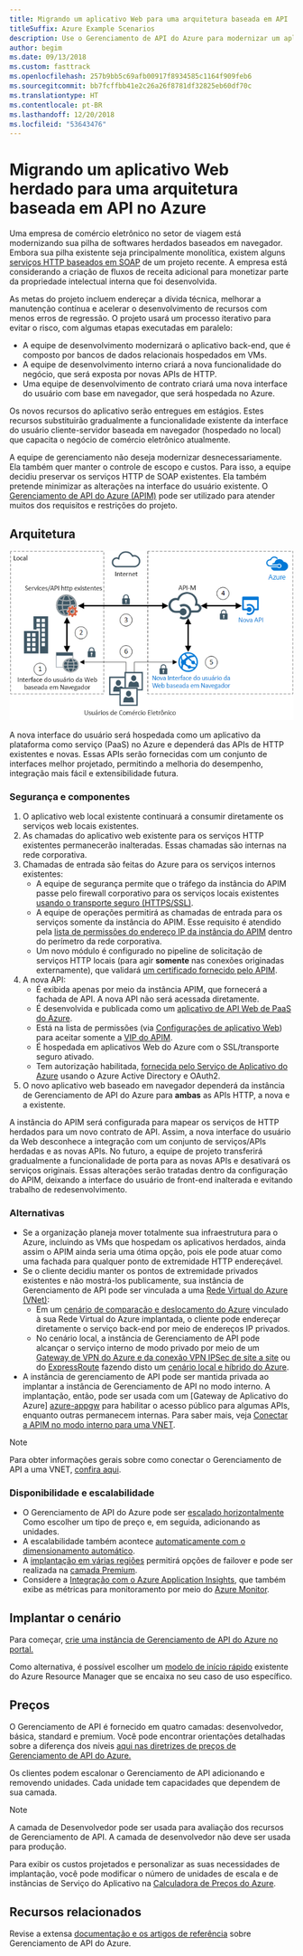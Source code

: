```yaml
---
title: Migrando um aplicativo Web para uma arquitetura baseada em API
titleSuffix: Azure Example Scenarios
description: Use o Gerenciamento de API do Azure para modernizar um aplicativo Web herdado.
author: begim
ms.date: 09/13/2018
ms.custom: fasttrack
ms.openlocfilehash: 257b9bb5c69afb00917f8934585c1164f909feb6
ms.sourcegitcommit: bb7fcffbb41e2c26a26f8781df32825eb60df70c
ms.translationtype: HT
ms.contentlocale: pt-BR
ms.lasthandoff: 12/20/2018
ms.locfileid: "53643476"
---
```

# <a name="migrating-a-legacy-web-application-to-an-api-based-architecture-on-azure"></a>Migrando um aplicativo Web herdado para uma arquitetura baseada em API no Azure

Uma empresa de comércio eletrônico no setor de viagem está modernizando sua pilha de softwares herdados baseados em navegador. Embora sua pilha existente seja principalmente monolítica, existem alguns [serviços HTTP baseados em SOAP][soap] de um projeto recente. A empresa está considerando a criação de fluxos de receita adicional para monetizar parte da propriedade intelectual interna que foi desenvolvida.

As metas do projeto incluem endereçar a dívida técnica, melhorar a manutenção contínua e acelerar o desenvolvimento de recursos com menos erros de regressão. O projeto usará um processo iterativo para evitar o risco, com algumas etapas executadas em paralelo:

- A equipe de desenvolvimento modernizará o aplicativo back-end, que é composto por bancos de dados relacionais hospedados em VMs.
- A equipe de desenvolvimento interno criará a nova funcionalidade do negócio, que será exposta por novas APIs de HTTP.
- Uma equipe de desenvolvimento de contrato criará uma nova interface do usuário com base em navegador, que será hospedada no Azure.

Os novos recursos do aplicativo serão entregues em estágios. Estes recursos substituirão gradualmente a funcionalidade existente da interface do usuário cliente-servidor baseada em navegador (hospedado no local) que capacita o negócio de comércio eletrônico atualmente.

A equipe de gerenciamento não deseja modernizar desnecessariamente. Ela também quer manter o controle de escopo e custos. Para isso, a equipe decidiu preservar os serviços HTTP de SOAP existentes. Ela também pretende minimizar as alterações na interface do usuário existente. O [Gerenciamento de API do Azure (APIM)][apim] pode ser utilizado para atender muitos dos requisitos e restrições do projeto.

## <a name="architecture"></a>Arquitetura

![Diagrama da arquitetura][architecture]

A nova interface do usuário será hospedada como um aplicativo da plataforma como serviço (PaaS) no Azure e dependerá das APIs de HTTP existentes e novas. Essas APIs serão fornecidas com um conjunto de interfaces melhor projetado, permitindo a melhoria do desempenho, integração mais fácil e extensibilidade futura.

### <a name="components-and-security"></a>Segurança e componentes

1. O aplicativo web local existente continuará a consumir diretamente os serviços web locais existentes.
2. As chamadas do aplicativo web existente para os serviços HTTP existentes permanecerão inalteradas. Essas chamadas são internas na rede corporativa.
3. Chamadas de entrada são feitas do Azure para os serviços internos existentes:
    - A equipe de segurança permite que o tráfego da instância do APIM passe pelo firewall corporativo para os serviços locais existentes [usando o transporte seguro (HTTPS/SSL)][apim-ssl].
    - A equipe de operações permitirá as chamadas de entrada para os serviços somente da instância do APIM. Esse requisito é atendido pela [ lista de permissões do endereço IP da instância do APIM][apim-whitelist-ip] dentro do perímetro da rede corporativa.
    - Um novo módulo é configurado no pipeline de solicitação de serviços HTTP locais (para agir **somente** nas conexões originadas externamente), que validará [um certificado fornecido pelo APIM][apim-mutualcert-auth].
4. A nova API:
    - É exibida apenas por meio da instância APIM, que fornecerá a fachada de API. A nova API não será acessada diretamente.
    - É desenvolvida e publicada como um [aplicativo de API Web de PaaS do Azure][azure-api-apps].
    - Está na lista de permissões (via [Configurações de aplicativo Web][azure-appservice-ip-restrict]) para aceitar somente a [VIP do APIM][apim-faq-vip].
    - É hospedada em aplicativos Web do Azure com o SSL/transporte seguro ativado.
    - Tem autorização habilitada, [fornecida pelo Serviço de Aplicativo do Azure][azure-appservice-auth] usando o Azure Active Directory e OAuth2.
5. O novo aplicativo web baseado em navegador dependerá da instância de Gerenciamento de API do Azure para **ambas** as APIs HTTP, a nova e a existente.

A instância do APIM será configurada para mapear os serviços de HTTP herdados para um novo contrato de API. Assim, a nova interface do usuário da Web desconhece a integração com um conjunto de serviços/APIs herdadas e as novas APIs. No futuro, a equipe de projeto transferirá gradualmente a funcionalidade de porta para as novas APIs e desativará os serviços originais. Essas alterações serão tratadas dentro da configuração do APIM, deixando a interface do usuário de front-end inalterada e evitando trabalho de redesenvolvimento.

### <a name="alternatives"></a>Alternativas

- Se a organização planeja mover totalmente sua infraestrutura para o Azure, incluindo as VMs que hospedam os aplicativos herdados, ainda assim o APIM ainda seria uma ótima opção, pois ele pode atuar como uma fachada para qualquer ponto de extremidade HTTP endereçável.
- Se o cliente decidiu manter os pontos de extremidade privados existentes e não mostrá-los publicamente, sua instância de Gerenciamento de API pode ser vinculada a uma [Rede Virtual do Azure (VNet)][azure-vnet]:
  - Em um [cenário de comparação e deslocamento do Azure][azure-vm-lift-shift] vinculado à sua Rede Virtual do Azure implantada, o cliente pode endereçar diretamente o serviço back-end por meio de endereços IP privados.
  - No cenário local, a instância de Gerenciamento de API pode alcançar o serviço interno de modo privado por meio de um [Gateway de VPN do Azure e da conexão VPN IPSec de site a site][azure-vpn] ou do [ExpressRoute][azure-er] fazendo disto um [cenário local e híbrido do Azure][azure-hybrid].
- A instância de gerenciamento de API pode ser mantida privada ao implantar a instância de Gerenciamento de API no modo interno. A implantação, então, pode ser usada com um [Gateway de Aplicativo do Azure] [azure-appgw] para habilitar o acesso público para algumas APIs, enquanto outras permanecem internas. Para saber mais, veja [Conectar a APIM no modo interno para uma VNET][apim-vnet-internal].

> [!NOTE]
> Para obter informações gerais sobre como conectar o Gerenciamento de API a uma VNET, [confira aqui][apim-vnet].

### <a name="availability-and-scalability"></a>Disponibilidade e escalabilidade

- O Gerenciamento de API do Azure pode ser [escalado horizontalmente][apim-scaleout] Como escolher um tipo de preço e, em seguida, adicionando as unidades.
- A escalabilidade também acontece [automaticamente com o dimensionamento automático][apim-autoscale].
- A [implantação em várias regiões][apim-multi-regions] permitirá opções de failover e pode ser realizada na [camada Premium][apim-pricing].
- Considere a [Integração com o Azure Application Insights][azure-apim-ai], que também exibe as métricas para monitoramento por meio do [Azure Monitor][azure-mon].

## <a name="deploy-the-scenario"></a>Implantar o cenário

Para começar, [crie uma instância de Gerenciamento de API do Azure no portal.][apim-create]

Como alternativa, é possível escolher um [modelo de início rápido][azure-quickstart-templates-apim] existente do Azure Resource Manager que se encaixa no seu caso de uso específico.

## <a name="pricing"></a>Preços

O Gerenciamento de API é fornecido em quatro camadas: desenvolvedor, básica, standard e premium. Você pode encontrar orientações detalhadas sobre a diferença dos níveis [aqui nas diretrizes de preços de Gerenciamento de API do Azure.][apim-pricing]

Os clientes podem escalonar o Gerenciamento de API adicionando e removendo unidades. Cada unidade tem capacidades que dependem de sua camada.

> [!NOTE]
> A camada de Desenvolvedor pode ser usada para avaliação dos recursos de Gerenciamento de API. A camada de desenvolvedor não deve ser usada para produção.

Para exibir os custos projetados e personalizar as suas necessidades de implantação, você pode modificar o número de unidades de escala e de instâncias de Serviço do Aplicativo na [Calculadora de Preços do Azure][pricing-calculator].

## <a name="related-resources"></a>Recursos relacionados

Revise a extensa [documentação e os artigos de referência][apim] sobre Gerenciamento de API do Azure.

<!-- links -->

[architecture]: ./media/architecture-apim-api-scenario.png
[apim-create]: /azure/api-management/get-started-create-service-instance
[apim-git]: /azure/api-management/api-management-configuration-repository-git
[apim-multi-regions]: /azure/api-management/api-management-howto-deploy-multi-region
[apim-autoscale]: /azure/api-management/api-management-howto-autoscale
[apim-scaleout]: /azure/api-management/upgrade-and-scale
[azure-apim-ai]: /azure/api-management/api-management-howto-app-insights
[azure-ai]: /azure/application-insights/
[azure-mon]: /azure/monitoring-and-diagnostics/monitoring-overview
[azure-appgw]: /azure/application-gateway/application-gateway-introduction
[apim-vnet-internal]: /azure/api-management/api-management-howto-integrate-internal-vnet-appgateway
[apim-vnet]: /azure/api-management/api-management-using-with-vnet
[azure-hybrid]: /azure/architecture/reference-architectures/hybrid-networking/
[azure-er]: /azure/expressroute/expressroute-introduction
[azure-vpn]: /azure/vpn-gateway/vpn-gateway-howto-site-to-site-resource-manager-portal
[azure-vnet]: /azure/virtual-network/virtual-networks-overview
[azure-appservice-auth]: /azure/app-service/app-service-authentication-overview#identity-providers
[apim-faq-vip]: /azure/api-management/api-management-faq#is-the-api-management-gateway-ip-address-constant-can-i-use-it-in-firewall-rules
[azure-appservice-ip-restrict]: /azure/app-service/app-service-ip-restrictions
[azure-api-apps]: /azure/app-service/
[apim-ssl]: /azure/api-management/api-management-howto-manage-protocols-ciphers
[apim-mutualcert-auth]: /azure/api-management/api-management-howto-mutual-certificates
[apim-whitelist-ip]: /azure/api-management/api-management-faq#is-the-api-management-gateway-ip-address-constant-can-i-use-it-in-firewall-rules
[anti-corruption-layer-pattern]: /azure/architecture/patterns/anti-corruption-layer
[apim]: /azure/api-management/api-management-key-concepts
[apim-api-design-guidance]: /azure/architecture/best-practices/api-design
[visualstudio-youtube-solid-design]: https://youtu.be/agkWYPUcLpg
[azure-vm-lift-shift]: https://azure.microsoft.com/resources/azure-virtual-datacenter-lift-and-shift-guide/
[standard-pricing-calc]: https://azure.com/e/
[premium-pricing-calc]: https://azure.com/e/
[apim-pricing]: https://azure.microsoft.com/pricing/details/api-management/
[azure-quickstart-templates-apim]: https://azure.microsoft.com/resources/templates/?term=API+Management&pageNumber=1
[soap]: https://en.wikipedia.org/wiki/SOAP
[pricing-calculator]: https://azure.com/e/0e916a861fac464db61342d378cc0bd6
